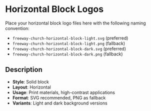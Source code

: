 # Horizontal Block Logos

Place your horizontal block logo files here with the following naming convention:

- `freeway-church-horizontal-block-light.svg` (preferred)
- `freeway-church-horizontal-block-light.png` (fallback)
- `freeway-church-horizontal-block-dark.svg` (preferred)
- `freeway-church-horizontal-block-dark.png` (fallback)

## Description
- **Style**: Solid block
- **Layout**: Horizontal
- **Usage**: Print materials, high-contrast applications
- **Format**: SVG recommended, PNG as fallback
- **Variants**: Light and dark background versions